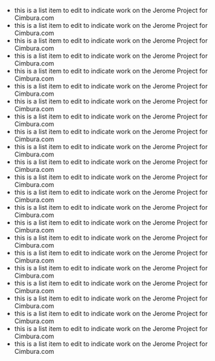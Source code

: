 - this is a list item to edit to indicate work on the Jerome Project for Cimbura.com
- this is a list item to edit to indicate work on the Jerome Project for Cimbura.com
- this is a list item to edit to indicate work on the Jerome Project for Cimbura.com
- this is a list item to edit to indicate work on the Jerome Project for Cimbura.com
- this is a list item to edit to indicate work on the Jerome Project for Cimbura.com
- this is a list item to edit to indicate work on the Jerome Project for Cimbura.com
- this is a list item to edit to indicate work on the Jerome Project for Cimbura.com
- this is a list item to edit to indicate work on the Jerome Project for Cimbura.com
- this is a list item to edit to indicate work on the Jerome Project for Cimbura.com
- this is a list item to edit to indicate work on the Jerome Project for Cimbura.com
- this is a list item to edit to indicate work on the Jerome Project for Cimbura.com
- this is a list item to edit to indicate work on the Jerome Project for Cimbura.com
- this is a list item to edit to indicate work on the Jerome Project for Cimbura.com
- this is a list item to edit to indicate work on the Jerome Project for Cimbura.com
- this is a list item to edit to indicate work on the Jerome Project for Cimbura.com
- this is a list item to edit to indicate work on the Jerome Project for Cimbura.com
- this is a list item to edit to indicate work on the Jerome Project for Cimbura.com
- this is a list item to edit to indicate work on the Jerome Project for Cimbura.com
- this is a list item to edit to indicate work on the Jerome Project for Cimbura.com
- this is a list item to edit to indicate work on the Jerome Project for Cimbura.com
- this is a list item to edit to indicate work on the Jerome Project for Cimbura.com
- this is a list item to edit to indicate work on the Jerome Project for Cimbura.com
- this is a list item to edit to indicate work on the Jerome Project for Cimbura.com
